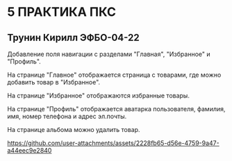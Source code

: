 # 5 ПРАКТИКА ПКС
## Трунин Кирилл ЭФБО-04-22

Добавление поля навигации с разделами "Главная", "Избранное" и "Профиль".  

На странице "Главное" отображается страница с товарами, где можно добавить товар в "Избранное".

На странице "Избранное" отображаются избранные товары.

На странице "Профиль" отображается аватарка пользователя, фамилия, имя, номер телефона и адрес эл.почты.

На странице альбома можно удалить товар.



https://github.com/user-attachments/assets/2228fb65-d56e-4759-9a47-a44eec9e2840

